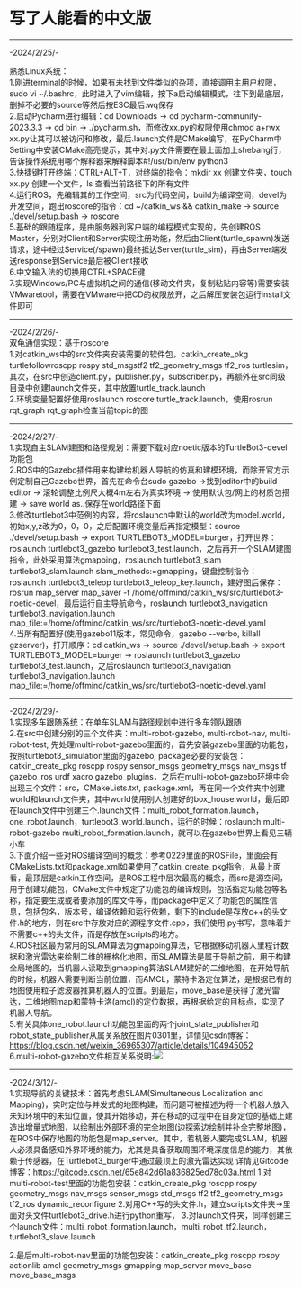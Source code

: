 # 写了人能看的中文版     

***            

-2024/2/25/-       

熟悉Linux系统：      
1.刚进terminal的时候，如果有未找到文件类似的杂项，直接调用主用户权限，sudo vi ~/.bashrc，此时进入了vim编辑，按下a启动编辑模式，往下到最底层，删掉不必要的source等然后按ESC最后:wq保存     
2.启动Pycharm进行编辑：cd Downloads -> cd pycharm-community-2023.3.3 -> cd bin -> ./pycharm.sh，而修改xx.py的权限使用chmod a+rwx xx.py让其可以被访问和修改，最后.launch文件是CMake编写，在PyCharm中Setting中安装CMake高亮提示，其中对.py文件需要在最上面加上shebang行，告诉操作系统用哪个解释器来解释脚本#!/usr/bin/env python3     
3.快捷键打开终端：CTRL+ALT+T，对终端的指令：mkdir xx 创建文件夹，touch xx.py 创建一个文件，ls 查看当前路径下的所有文件     
4.运行ROS，先编辑其的工作空间，src为代码空间，build为编译空间，devel为开发空间，跑出roscore的指令：cd ~/catkin_ws && catkin_make -> source ./devel/setup.bash -> roscore      
5.基础的跟随程序，是由服务器到客户端的编程模式实现的，先创建ROS      Master，分别对Client和Server实现注册功能，然后由Client(turtle_spawn)发送请求，途中经过Service(/spawn)最终抵达Server(turtle_sim)，再由Server端发送response到Service最后被Client接收     
6.中文输入法的切换用CTRL+SPACE键    
7.实现Windows/PC与虚拟机之间的通信(移动文件夹，复制粘贴内容等)需要安装VMwaretool，需要在VMware中把CD的权限放开，之后解压安装包运行install文件即可     

***            

-2024/2/26/-       
双龟通信实现：基于roscore      
1.对catkin_ws中的src文件夹安装需要的软件包，catkin_create_pkg turtlefollowroscpp rospy std_msgstf2 tf2_geometry_msgs tf2_ros turtlesim，其次，在src中创造client.py，publisher.py，subscriber.py，再额外在src同级目录中创建launch文件夹，其中放置turtle_track.launch       
2.环境变量配置好使用roslaunch roscore turtle_track.launch，使用rosrun rqt_graph rqt_graph检查当前topic的图      

***            

-2024/2/27/-       
1.实现自主SLAM建图和路径规划：需要下载对应noetic版本的TurtleBot3-devel功能包       
2.ROS中的Gazebo插件用来构建给机器人导航的仿真和建模环境，而除开官方示例定制自己Gazebo世界，首先在命令台sudo gazebo ->找到editor中的build editor -> 滚轮调整比例尺大概4m左右为真实环境 -> 使用默认包/网上的材质包搭建 -> save world as..保存在world路径下面      
3.修改turtlebot3中范例的内容，将roslaunch中默认的world改为model.world，初始x,y,z改为0，0，0，之后配置环境变量后再指定模型：source ./devel/setup.bash -> export TURTLEBOT3_MODEL=burger，打开世界：roslaunch turtlebot3_gazebo turtlebot3_test.launch，之后再开一个SLAM建图指令，此处采用算法gmapping，roslaunch turtlebot3_slam turtlebot3_slam.launch slam_methods:=gmapping，键盘控制指令：roslaunch turtlebot3_teleop turtlebot3_teleop_key.launch，建好图后保存：rosrun map_server map_saver -f /home/offmind/catkin_ws/src/turtlebot3-noetic-devel，最后运行自主导航命令，roslaunch turtlebot3_navigation turtlebot3_navigation.launch map_file:=/home/offmind/catkin_ws/src/turtlebot3-noetic-devel.yaml       
4.当所有配置好(使用gazebo11版本，常见命令，gazebo --verbo, killall gzserver)，打开顺序：cd catkin_ws -> source ./devel/setup.bash -> export TURTLEBOT3_MODEL=burger -> roslaunch turtlebot3_gazebo turtlebot3_test.launch，之后roslaunch turtlebot3_navigation turtlebot3_navigation.launch map_file:=/home/offmind/catkin_ws/src/turtlebot3-noetic-devel.yaml              

***            

-2024/2/29/-       
1.实现多车跟随系统：在单车SLAM与路径规划中进行多车领队跟随       
2.在src中创建分别的三个文件夹：multi-robot-gazebo, multi-robot-nav, multi-robot-test, 先处理multi-robot-gazebo里面的，首先安装gazebo里面的功能包，按照turtlebot3_simulation里面的gazebo, package必要的安装包：catkin_create_pkg roscpp rospy sensor_msgs geometry_msgs nav_msgs tf gazebo_ros urdf xacro gazebo_plugins，之后在multi-robot-gazebo环境中会出现三个文件：src，CMakeLists.txt, package.xml，再在同一个文件夹中创建world和launch文件夹，其中world使用别人创建好的box_house.world，最后即在launch文件中创建三个.launch文件：multi_robot_formation.launch，one_robot.launch，turtlebot3_world.launch，运行的时候：roslaunch multi-robot-gazebo multi_robot_formation.launch，就可以在gazebo世界上看见三辆小车         
3.下面介绍一些对ROS编译空间的概念：参考0229里面的ROSFile，里面会有CMakeLists.txt和package.xml如果使用了catkin_create_pkg指令，从最上面看，最顶层是catkin工作空间，是ROS工程中层次最高的概念，而src是源空间，用于创建功能包，CMake文件中规定了功能包的编译规则，包括指定功能包等名称，指定要生成或者要添加的库文件等，而package中定义了功能包的属性信息，包括包名，版本号，编译依赖和运行依赖，剩下的include是存放c++的头文件.h的地方，则在src中存放对应的源程序文件.cpp，我们使用.py书写，意味着并不需要c++的头文件，而是存放在scripts的地方。         
4.ROS社区最为常用的SLAM算法为gmapping算法，它根据移动机器人里程计数据和激光雷达来绘制二维的栅格化地图，而SLAM算法是属于导航之前，用于构建全局地图的，当机器人读取到gmapping算法SLAM建好的二维地图，在开始导航的时候，机器人需要判断当前位置，而AMCL，蒙特卡洛定位算法，是根据已有的地图使用粒子滤波器推算机器人的位置。到最后，move_base是获得了激光雷达，二维地图map和蒙特卡洛(amcl)的定位数据，再根据给定的目标点，实现了机器人导航。      
5.有关具体one_robot.launch功能包里面的两个joint_state_publisher和robot_state_publisher从属关系放在图片0301里，详情见csdn博客：https://blog.csdn.net/weixin_36965307/article/details/104945052      
6.multi-robot-gazebo文件相互关系说明:<img src="https://github.com/0FFMIND/Turtle-Bot/blob/master/20240301_MultiGazebo.png">

***            

-2024/3/12/-       
1.实现导航的关键技术：首先考虑SLAM(Simultaneous Localization and Mapping)，实时定位与并发式的地图构建，而问题可被描述为将一个机器人放入未知环境中的未知位置，使其开始移动，并在移动的过程中在自身定位的基础上建造出增量式地图，以绘制出外部环境的完全地图(边探索边绘制并补全完整地图)，在ROS中保存地图的功能包是map_server。其中，若机器人要完成SLAM，机器人必须具备感知外界环境的能力，尤其是具备获取周围环境深度信息的能力，其依赖于传感器，在Turtlebot3_burger中通过最顶上的激光雷达实现
详情见Gitcode博客：https://gitcode.csdn.net/65e842d61a836825ed78c03a.html
1.对multi-robot-test里面的功能包安装：catkin_create_pkg roscpp rospy geometry_msgs nav_msgs sensor_msgs std_msgs tf2 tf2_geometry_msgs tf2_ros dynamic_reconfigure
2.对用C++写的头文件.h，建立scripts文件夹->里面对头文件turtlebot3_drive.h进行python重写，
3.对launch文件夹，同样创建三个launch文件：multi_robot_formation.launch，multi_robot_tf2.launch，turtlebot3_slave.launch



2.最后multi-robot-nav里面的功能包安装：catkin_create_pkg roscpp rospy actionlib amcl geometry_msgs gmapping map_server move_base move_base_msgs       

